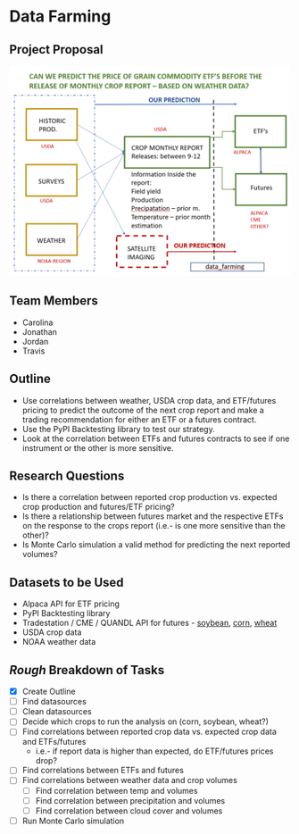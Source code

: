 # Data Farming
## **Project Proposal**

![Basic Project Outline](/images/project_idea.png)

## **Team Members**
* Carolina
* Jonathan
* Jordan
* Travis

## **Outline**
* Use correlations between weather, USDA crop data, and ETF/futures pricing to predict the outcome of the next crop report and make a trading recommendation for either an ETF or a futures contract.
* Use the PyPI Backtesting library to test our strategy.
* Look at the correlation between ETFs and futures contracts to see if one instrument or the other is more sensitive.

## **Research Questions**
* Is there a correlation between reported crop production vs. expected crop production and futures/ETF pricing?
* Is there a relationship between futures market and the respective ETFs on the response to the crops report (i.e.- is one more sensitive than the other)?
* Is Monte Carlo simulation a valid method for predicting the next reported volumes?


## **Datasets to be Used**
* Alpaca API for ETF pricing
* PyPI Backtesting library
* Tradestation / CME / QUANDL API for futures - [soybean](/data/raw_data/soybeans_daily.csv), [corn](/data/raw_data/corn_daily.csv), [wheat](/data/raw_data/wheat_daily.csv)
* USDA crop data
* NOAA weather data

## **_Rough_ Breakdown of Tasks**
* [x] Create Outline
* [ ] Find datasources
* [ ] Clean datasources
* [ ] Decide which crops to run the analysis on (corn, soybean, wheat?)
* [ ] Find correlations between reported crop data vs. expected crop data and ETFs/futures
    * i.e.- if report data is higher than expected, do ETF/futures prices drop?
* [ ] Find correlations between ETFs and futures
* [ ] Find correlations between weather data and crop volumes
    - [ ] Find correlation between temp and volumes
    - [ ] Find correlation between precipitation and volumes
    - [ ] Find correlation between cloud cover and volumes
* [ ] Run Monte Carlo simulation
